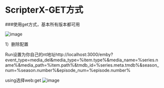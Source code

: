 # ScripterX-GET方式

###使用get方式，基本所有版本都可用

![image](https://user-images.githubusercontent.com/54088512/228715789-51a01a10-9dc6-40f2-b8cd-fd6ccb5f6b24.png)

1）删除配置

Run设置为你自己的nt地址http://localhost:3000/emby?event_type=media_del&media_type=%item.type%&media_name=%series.name%&media_path=%item.path%&tmdb_id=%series.meta.tmdb%&season_num=%season.number%&episode_num=%episode.number%

using选择web:get
![image](https://user-images.githubusercontent.com/54088512/229710831-9208d4cd-df9f-45f8-856f-57a1d9940260.png)
